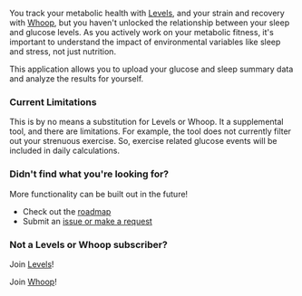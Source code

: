 You track your metabolic health with [Levels](https://www.levelshealth.com/),
and your strain and recovery with [Whoop](https://www.whoop.com/), 
but you haven't unlocked the relationship between your sleep and glucose levels.
As you actively work on your metabolic fitness, 
it's important to understand the impact of environmental variables like sleep and stress, not just nutrition.

This application allows you to upload your glucose and sleep summary data and analyze the results for yourself.

### Current Limitations
This is by no means a substitution for Levels or Whoop.
It a supplemental tool, and there are limitations. 
For example, the tool does not currently filter out your strenuous exercise.
So, exercise related glucose events will be included in daily calculations.

### Didn't find what you're looking for?
More functionality can be built out in the future! 
- Check out the [roadmap](https://github.com/jbpauly/glucose-sleep-analysis#roadmap)
- Submit an [issue or make a request](https://github.com/jbpauly/glucose-sleep-analysis/issues)

### Not a Levels or Whoop subscriber?
Join [Levels](https://www.levelshealth.com/signup)!

Join [Whoop](https://join.whoop.com/#/57DB6F)!


